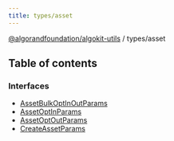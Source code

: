 ```yaml
---
title: types/asset
---
```

[@algorandfoundation/algokit-utils](/reference/algokit-utils-ts/api/readme/) / types/asset



## Table of contents

### Interfaces

- [AssetBulkOptInOutParams](/reference/algokit-utils-ts/api/interfaces/types_assetassetbulkoptinoutparams/)
- [AssetOptInParams](/reference/algokit-utils-ts/api/interfaces/types_assetassetoptinparams/)
- [AssetOptOutParams](/reference/algokit-utils-ts/api/interfaces/types_assetassetoptoutparams/)
- [CreateAssetParams](/reference/algokit-utils-ts/api/interfaces/types_assetcreateassetparams/)